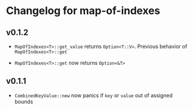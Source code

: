 # Changelog for map-of-indexes

## v0.1.2


- `MapOfIndexes<T>::get_value` returns `Option<T::V>`. Previous behavior of `MapOfIndexes<T>::get`

- `MapOfIndexes<T>::get` now returns `Option<&T>`


## v0.1.1

- `CombinedKeyValue::new` now panics if `key` or `value` out of assigned bounds